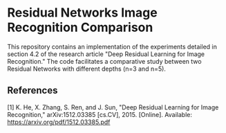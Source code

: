 # Residual Networks Image Recognition Comparison
This repository contains an implementation of the experiments detailed in section 4.2 of the research article "Deep Residual Learning for Image Recognition." The code facilitates a comparative study between two Residual Networks with different depths (n=3 and n=5).

## References
[1] K. He, X. Zhang, S. Ren, and J. Sun, "Deep Residual Learning for Image Recognition," arXiv:1512.03385 [cs.CV], 2015. [Online]. Available: https://arxiv.org/pdf/1512.03385.pdf
